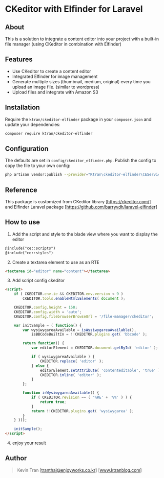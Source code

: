 # CKeditor with Elfinder for Laravel

## About

This is a solution to integrate a content editor into your project with a built-in file manager (using CKeditor in combination with Elfinder)


## Features

* Use CKeditor to create a content editor
* Integrated Elfinder for image management
* Generate multiple sizes (thumbnail, medium, original) every time you upload an image file. (similar to wordpress)
* Upload files and integrate with Amazon S3

## Installation

Require the `ktran/ckeditor-elfinder` package in your `composer.json` and update your dependencies:
```sh
composer require ktran/ckeditor-elfinder
```

## Configuration

The defaults are set in `config/ckeditor_elfinder.php`. Publish the config to copy the file to your own config:
```sh
php artisan vendor:publish --provider="Ktran\ckeditor-elfinder\CEServiceProvider"
```

## Reference

This package is customized from CKeditor library [https://ckeditor.com/] and Elfinder Laravel package [https://github.com/barryvdh/laravel-elfinder]

## How to use

1. Add the script and style to the blade view where you want to display the editor
```html
@include("ce::scripts")
@include("ce::styles")
```
2. Create a textarea element to use as an RTE
```html
<textarea id="editor" name="content"></textarea>
```
3. Add script config ckeditor
```html
<script>
    if ( CKEDITOR.env.ie && CKEDITOR.env.version < 9 )
        CKEDITOR.tools.enableHtml5Elements( document );

    CKEDITOR.config.height = 150;
    CKEDITOR.config.width = 'auto';
    CKEDITOR.config.filebrowserBrowseUrl = '/file-manager/ckeditor';

    var initSample = ( function() {
        var wysiwygareaAvailable = isWysiwygareaAvailable(),
            isBBCodeBuiltIn = !!CKEDITOR.plugins.get( 'bbcode' );

        return function() {
            var editorElement = CKEDITOR.document.getById( 'editor' );

            if ( wysiwygareaAvailable ) {
                CKEDITOR.replace( 'editor' );
            } else {
                editorElement.setAttribute( 'contenteditable', 'true' );
                CKEDITOR.inline( 'editor' );
            }
        };

        function isWysiwygareaAvailable() {
            if ( CKEDITOR.revision == ( '%RE' + 'V%' ) ) {
                return true;
            }
            return !!CKEDITOR.plugins.get( 'wysiwygarea' );
        }
    } )();

    initSample();
</script>
```

4. enjoy your result

## Author

> Kevin Tran [<tranthai@enjoyworks.co.kr>] [www.ktranblog.com]